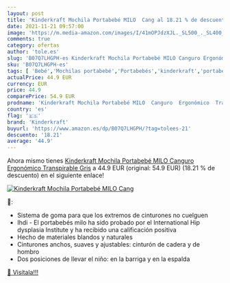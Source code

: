 ```yaml
---
layout: post
title: 'Kinderkraft Mochila Portabebé MILO  Cang al 18.21 % de descuento'
date: 2021-11-21 09:57:00
image: 'https://m.media-amazon.com/images/I/41mOPJdzXJL._SL500_._SL400_.jpg'
comments: true
category: ofertas
author: 'tole.es'
slug: 'B07Q7LHGPH-es Kinderkraft Mochila Portabebé MILO Canguro Ergonómico...'
sku: 'B07Q7LHGPH-es'
tags: [ 'Bebé','Mochilas portabebé','Portabebés','kinderkraft','portabebé', ]
actualPrice: 44.9 EUR
currency: EUR
price: 44.9
comparePrice: 54.9 EUR
prodname: 'Kinderkraft Mochila Portabebé MILO  Canguro  Ergonómico  Transpirable  Gris'
country: 'es'
flag: '🇪🇸'
brand: 'Kinderkraft'
buyurl: 'https://www.amazon.es/dp/B07Q7LHGPH/?tag=tolees-21'
descuento: '18.21'
average: '44.9'
---
```


Ahora mismo tienes [Kinderkraft Mochila Portabebé MILO  Canguro  Ergonómico  Transpirable  Gris](https://www.amazon.es/dp/B07Q7LHGPH/?tag=tolees-21) a 44.9 EUR (original: 54.9 EUR) (18.21 %  de descuento) en el siguiente enlace!

[![Kinderkraft Mochila Portabebé MILO  Cang](https://m.media-amazon.com/images/I/41mOPJdzXJL._SL500_._SL400_.jpg)](https://www.amazon.es/dp/B07Q7LHGPH/?tag=tolees-21)

🔎:

- Sistema de goma para que los extremos de cinturones no cuelguen
- Ihdi - El portabebés milo ha sido probado por el International Hip dysplasia Institute y ha recibido una calificación positiva
- Hecho de materiales blandos y naturales
- Cinturones anchos, suaves y ajustables: cinturón de cadera y de hombro
- Dos posiciones de llevar el niño: en la barriga y en la espalda

[🛒 Visítala!!!](https://www.amazon.es/dp/B07Q7LHGPH/?tag=tolees-21)
